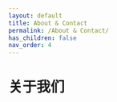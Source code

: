 ```yaml
---
layout: default
title: About & Contact
permalink: /About & Contact/
has_children: false
nav_order: 4
---
```


# 关于我们
